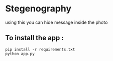 # Stegenography

using this you can hide message inside the photo


## To install the app : 
```
pip install -r requirements.txt
python app.py
```

